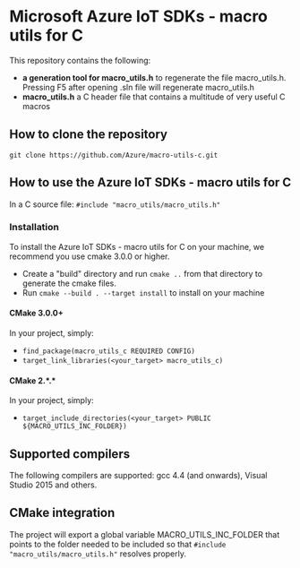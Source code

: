 # Microsoft Azure IoT SDKs - macro utils for C

This repository contains the following:
* **a generation tool for macro_utils.h** to regenerate the file macro_utils.h. Pressing F5 after opening .sln file will regenerate macro_utils.h
* **macro_utils.h** a C header file that contains a multitude of very useful C macros

## How to clone the repository

```
git clone https://github.com/Azure/macro-utils-c.git 
```

## How to use the Azure IoT SDKs - macro utils for C

In a C source file: `#include "macro_utils/macro_utils.h"`

### Installation

To install the Azure IoT SDKs - macro utils for C on your machine, we recommend you use cmake 3.0.0 or higher.

- Create a "build" directory and run `cmake ..` from that directory to generate the cmake files.
- Run `cmake --build . --target install` to install on your machine

#### CMake 3.0.0+
In your project, simply:
- `find_package(macro_utils_c REQUIRED CONFIG)`
- `target_link_libraries(<your_target> macro_utils_c)`

#### CMake 2.\*.\*
In your project, simply:
- `target_include_directories(<your_target> PUBLIC ${MACRO_UTILS_INC_FOLDER})`

## Supported compilers

The following compilers are supported: gcc 4.4 (and onwards), Visual Studio 2015 and others.

## CMake integration

The project will export a global variable MACRO_UTILS_INC_FOLDER that points to the folder needed to be included so that `#include "macro_utils/macro_utils.h"` resolves properly.